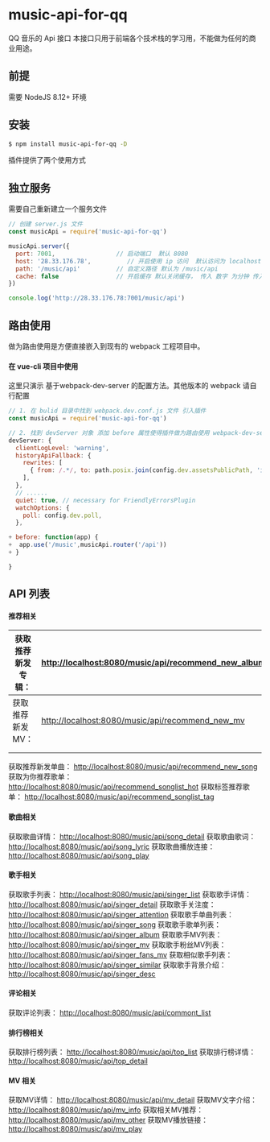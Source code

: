 # music-api-for-qq
QQ 音乐的 Api 接口 本接口只用于前端各个技术栈的学习用，不能做为任何的商业用途。

## 前提
需要 NodeJS 8.12+ 环境

## 安装

```bash
$ npm install music-api-for-qq -D
```
插件提供了两个使用方式

## 独立服务
需要自己重新建立一个服务文件
```js
// 创建 server.js 文件
const musicApi = require('music-api-for-qq')

musicApi.server({
  port: 7001,                 // 启动端口  默认 8080
  host: '28.33.176.78',          // 开启使用 ip 访问  默认访问为 localhost
  path: '/music/api'          // 自定义路径 默认为 /music/api
  cache: false                // 开启缓存 默认关闭缓存， 传入 数字 为分钟 传入 false 关闭
})  

console.log('http://28.33.176.78:7001/music/api')

```
## 路由使用
做为路由使用是方便直接嵌入到现有的 webpack 工程项目中。

#### 在 vue-cli 项目中使用
这里只演示 基于webpack-dev-server 的配置方法。其他版本的 webpack 请自行配置
```js
// 1. 在 bulid 目录中找到 webpack.dev.conf.js 文件 引入插件 
const musicApi = require('music-api-for-qq')

// 2. 找到 devServer 对象 添加 before 属性使得插件做为路由使用 webpack-dev-server 的服务
devServer: {
  clientLogLevel: 'warning',
  historyApiFallback: {
    rewrites: [
      { from: /.*/, to: path.posix.join(config.dev.assetsPublicPath, 'index.html') },
    ],
  },
  // ......
  quiet: true, // necessary for FriendlyErrorsPlugin
  watchOptions: {
    poll: config.dev.poll,
  },

+ before: function(app) {
+  app.use('/music',musicApi.router('/api'))
+ }

}

```

## API 列表

#### 推荐相关
| 获取推荐新发专辑： |  [http://localhost:8080/music/api/recommend_new_album](https://github.com/JooZh/music-api-for-qq/blob/master/docs/recommend_new_album.md)    |
| ------ | ---- | 
| 获取推荐新发MV： |   [http://localhost:8080/music/api/recommend_new_mv](https://github.com/JooZh/music-api-for-qq/blob/master/docs/recommend_new_mv.md)    |      |
|        |      |      |
|        |      |      |
 

获取推荐新发单曲： [http://localhost:8080/music/api/recommend_new_song](https://github.com/JooZh/music-api-for-qq/blob/master/docs/recommend_new_song.md)
获取为你推荐歌单： [http://localhost:8080/music/api/recommend_songlist_hot](https://github.com/JooZh/music-api-for-qq/blob/master/docs/recommend_songlist_hot.md)
获取标签推荐歌单： [http://localhost:8080/music/api/recommend_songlist_tag](https://github.com/JooZh/music-api-for-qq/blob/master/docs/recommend_songlist_tag.md)

#### 歌曲相关
获取歌曲详情： [http://localhost:8080/music/api/song_detail](https://github.com/JooZh/music-api-for-qq/blob/master/docs/song_detail.md)
获取歌曲歌词： [http://localhost:8080/music/api/song_lyric](https://github.com/JooZh/music-api-for-qq/blob/master/docs/song_lyric.md)
获取歌曲播放连接： [http://localhost:8080/music/api/song_play](https://github.com/JooZh/music-api-for-qq/blob/master/docs/song_play.md)

#### 歌手相关
获取歌手列表： [http://localhost:8080/music/api/singer_list](https://github.com/JooZh/music-api-for-qq/blob/master/docs/singer_list.md)
获取歌手详情： [http://localhost:8080/music/api/singer_detail](https://github.com/JooZh/music-api-for-qq/blob/master/docs/singer_detail.md)
获取歌手关注度： [http://localhost:8080/music/api/singer_attention](https://github.com/JooZh/music-api-for-qq/blob/master/docs/singer_attention.md)
获取歌手单曲列表： [http://localhost:8080/music/api/singer_song](https://github.com/JooZh/music-api-for-qq/blob/master/docs/singer_song.md)
获取歌手歌单列表： [http://localhost:8080/music/api/singer_album](https://github.com/JooZh/music-api-for-qq/blob/master/docs/singer_album.md)
获取歌手MV列表： [http://localhost:8080/music/api/singer_mv](https://github.com/JooZh/music-api-for-qq/blob/master/docs/singer_mv.md)
获取歌手粉丝MV列表： [http://localhost:8080/music/api/singer_fans_mv](https://github.com/JooZh/music-api-for-qq/blob/master/docs/singer_fans_mv.md)
获取相似歌手列表： [http://localhost:8080/music/api/singer_similar](https://github.com/JooZh/music-api-for-qq/blob/master/docs/singer_similar.md)
获取歌手背景介绍： [http://localhost:8080/music/api/singer_desc](https://github.com/JooZh/music-api-for-qq/blob/master/docs/singer_desc.md)

#### 评论相关
获取评论列表： [http://localhost:8080/music/api/commont_list](https://github.com/JooZh/music-api-for-qq/blob/master/docs/commont_list.md)

#### 排行榜相关
获取排行榜列表： [http://localhost:8080/music/api/top_list](https://github.com/JooZh/music-api-for-qq/blob/master/docs/top_list.md)
获取排行榜详情： [http://localhost:8080/music/api/top_detail](https://github.com/JooZh/music-api-for-qq/blob/master/docs/top_detail.md)

#### MV 相关
获取MV详情： [http://localhost:8080/music/api/mv_detail](https://github.com/JooZh/music-api-for-qq/blob/master/docs/mv_detail.md)
获取MV文字介绍： [http://localhost:8080/music/api/mv_info](https://github.com/JooZh/music-api-for-qq/blob/master/docs/mv_info.md)
获取相关MV推荐： [http://localhost:8080/music/api/mv_other](https://github.com/JooZh/music-api-for-qq/blob/master/docs/mv_other.md)
获取MV播放链接： [http://localhost:8080/music/api/mv_play](https://github.com/JooZh/music-api-for-qq/blob/master/docs/mv_play.md)